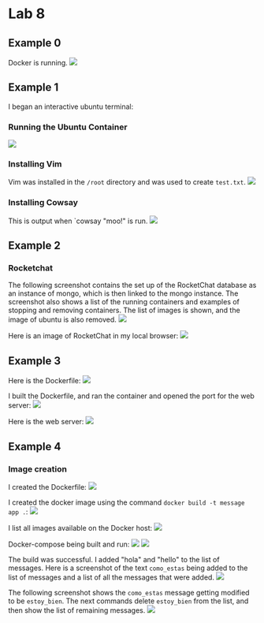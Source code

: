 # Lab 8

## Example 0
Docker is running.
<img src="example00.PNG">

## Example 1
I began an interactive ubuntu terminal:
### Running the Ubuntu Container
<img src="example01_1.PNG">

### Installing Vim
Vim was installed in the `/root` directory and was used to create `test.txt`.
<img src="example01_2.PNG">

### Installing Cowsay
This is output when `cowsay "moo!" is run.
<img src="example01_3.PNG">

## Example 2
### Rocketchat
The following screenshot contains the set up of the RocketChat database as an instance of mongo, which is then linked to the mongo instance. The screenshot also shows a list of the running containers and examples of stopping and removing containers. The list of images is shown, and the image of ubuntu is also removed.
<img src="example02.PNG">

Here is an image of RocketChat in my local browser:
<img src="example02_2.PNG">

## Example 3
Here is the Dockerfile:
<img src="example03_a.PNG">

I built the Dockerfile, and ran the container and opened the port for the web server:
<img src="example03.PNG">

Here is the web server:
<img src="example03_1.PNG">


## Example 4
### Image creation
I created the Dockerfile:
<img src="example04_1.PNG">

I created the docker image using the command `docker build -t message app .`:
<img src="example04_2.PNG">

I list all images available on the Docker host:
<img src="docker_images.PNG">

Docker-compose being built and run:
<img src="example04_3.PNG">
<img src="example04_4.PNG">

The build was successful. I added "hola" and "hello" to the list of messages. Here is a screenshot of the text `como_estas` being added to the list of messages and a list of all the messages that were added. 
<img src="example04_5.PNG">

The following screenshot shows the `como_estas` message getting modified to be `estoy_bien`. The next commands delete `estoy_bien` from the list, and then show the list of remaining messages.
<img src="example04_7.PNG">
